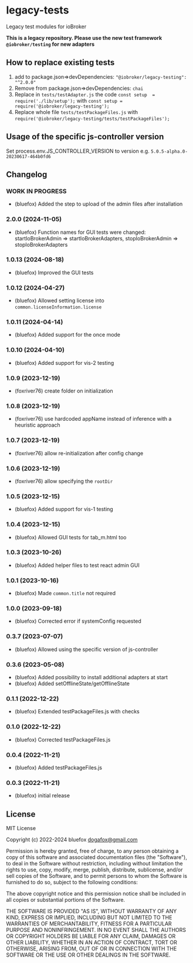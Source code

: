 # legacy-tests

Legacy test modules for ioBroker

**This is a legacy repository. Please use the new test framework `@iobroker/testing` for new adapters**

## How to replace existing tests

1. add to package.json=>devDependencies: `"@iobroker/legacy-testing": "^2.0.0"`
2. Remove from package.json=>devDependencies: `chai`
3. Replace in `tests/testAdapter.js` the code `const setup  = require('./lib/setup');` with `const setup = require('@iobroker/legacy-testing');`
4. Replace whole file `tests/testPackageFiles.js` with `require('@iobroker/legacy-testing/tests/testPackageFiles');`

## Usage of the specific js-controller version

Set process.env.JS_CONTROLLER_VERSION to version e.g. `5.0.5-alpha.0-20230617-464b0fd6`

## Changelog

<!-- ### **WORK IN PROGRESS** -->
### **WORK IN PROGRESS**
-   (bluefox) Added the step to upload of the admin files after installation

### 2.0.0 (2024-11-05)

-   (bluefox) Function names for GUI tests were changed: startIoBrokerAdmin => startIoBrokerAdapters, stopIoBrokerAdmin => stopIoBrokerAdapters

### 1.0.13 (2024-08-18)

-   (bluefox) Improved the GUI tests

### 1.0.12 (2024-04-27)

-   (bluefox) Allowed setting license into `common.licenseInformation.license`

### 1.0.11 (2024-04-14)

-   (bluefox) Added support for the once mode

### 1.0.10 (2024-04-10)

-   (bluefox) Added support for vis-2 testing

### 1.0.9 (2023-12-19)

-   (foxriver76) create folder on initialization

### 1.0.8 (2023-12-19)

-   (foxriver76) use hardcoded appName instead of inference with a heuristic approach

### 1.0.7 (2023-12-19)

-   (foxriver76) allow re-initialization after config change

### 1.0.6 (2023-12-19)

-   (foxriver76) allow specifying the `rootDir`

### 1.0.5 (2023-12-15)

-   (bluefox) Added support for vis-1 testing

### 1.0.4 (2023-12-15)

-   (bluefox) Allowed GUI tests for tab_m.html too

### 1.0.3 (2023-10-26)

-   (bluefox) Added helper files to test react admin GUI

### 1.0.1 (2023-10-16)

-   (bluefox) Made `common.title` not required

### 1.0.0 (2023-09-18)

-   (bluefox) Corrected error if systemConfig requested

### 0.3.7 (2023-07-07)

-   (bluefox) Allowed using the specific version of js-controller

### 0.3.6 (2023-05-08)

-   (bluefox) Added possibility to install additional adapters at start
-   (bluefox) Added setOfflineState/getOfflineState

### 0.1.1 (2022-12-22)

-   (bluefox) Extended testPackageFiles.js with checks

### 0.1.0 (2022-12-22)

-   (bluefox) Corrected testPackageFiles.js

### 0.0.4 (2022-11-21)

-   (bluefox) Added testPackageFiles.js

### 0.0.3 (2022-11-21)

-   (bluefox) initial release

## License

MIT License

Copyright (c) 2022-2024 bluefox <dogafox@gmail.com>

Permission is hereby granted, free of charge, to any person obtaining a copy
of this software and associated documentation files (the "Software"), to deal
in the Software without restriction, including without limitation the rights
to use, copy, modify, merge, publish, distribute, sublicense, and/or sell
copies of the Software, and to permit persons to whom the Software is
furnished to do so, subject to the following conditions:

The above copyright notice and this permission notice shall be included in all
copies or substantial portions of the Software.

THE SOFTWARE IS PROVIDED "AS IS", WITHOUT WARRANTY OF ANY KIND, EXPRESS OR
IMPLIED, INCLUDING BUT NOT LIMITED TO THE WARRANTIES OF MERCHANTABILITY,
FITNESS FOR A PARTICULAR PURPOSE AND NONINFRINGEMENT. IN NO EVENT SHALL THE
AUTHORS OR COPYRIGHT HOLDERS BE LIABLE FOR ANY CLAIM, DAMAGES OR OTHER
LIABILITY, WHETHER IN AN ACTION OF CONTRACT, TORT OR OTHERWISE, ARISING FROM,
OUT OF OR IN CONNECTION WITH THE SOFTWARE OR THE USE OR OTHER DEALINGS IN THE
SOFTWARE.
